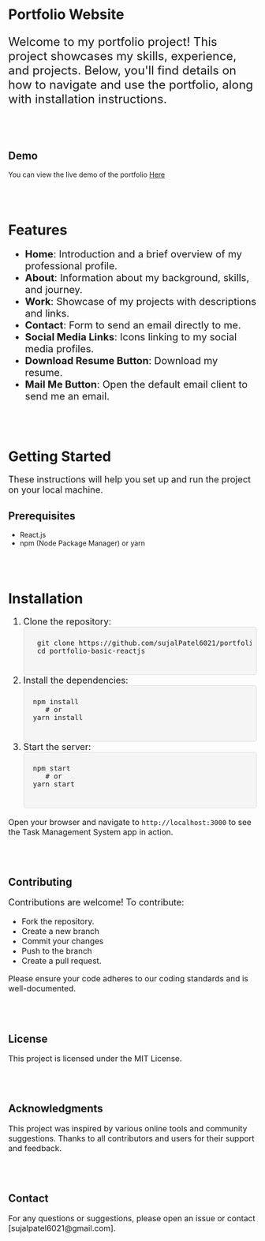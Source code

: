 <h1>Portfolio Website</h1>
<p style="font-size: 24px;">Welcome to my portfolio project! This project showcases my skills, experience, and projects. Below, you'll find details on how to navigate and use the portfolio, along with installation instructions.</p>

<br>
<br>

<h2>Demo</h2>
<p>You can view the live demo of the portfolio <a href="https://sujal-portfolio-eight.vercel.app/"> Here</a></p>
<br>
<br>

<h1>Features</h1>
<ul style="font-size: 20px;">
  <li><strong>Home</strong>: Introduction and a brief overview of my professional profile.</li>
  <li><strong>About</strong>: Information about my background, skills, and journey.</li>
  <li><strong>Work</strong>: Showcase of my projects with descriptions and links.</li>
  <li><strong>Contact</strong>: Form to send an email directly to me.</li>
  <li><strong>Social Media Links</strong>: Icons linking to my social media profiles.</li>
  <li><strong>Download Resume Button</strong>: Download my resume.</li>
  <li><strong>Mail Me Button</strong>: Open the default email client to send me an email.</li>
</ul>

<br>
<br>
<h1>Getting Started</h1>
<p style="font-size: 18px;">These instructions will help you set up and run the project on your local machine.</p>
<h2>Prerequisites</h2>
<p style="font-size: 16px;">
  <ul>
    <li>React.js</li>
    <li>npm (Node Package Manager) or yarn</li>
  </ul>
</p>
<br>
<br>
<h1>Installation</h1>
<ol style="font-size: 18px;">
  <li>Clone the repository:
    <div style="position: relative;
            background-color: #f5f5f5;
            padding: 10px;
            border: 1px solid #ddd;
            border-radius: 5px;
            font-family: Consolas, 'Courier New', monospace;
            font-size: 14px;">
        <pre id="code-example">
  git clone https://github.com/sujalPatel6021/portfolio-basic-reactjs.git
  cd portfolio-basic-reactjs
        </pre>
</div>
  </li>
  <li>Install the dependencies:
    <div style="position: relative;
            background-color: #f5f5f5;
            padding: 10px;
            border: 1px solid #ddd;
            border-radius: 5px;
            font-family: Consolas, 'Courier New', monospace;
            font-size: 14px;">
        <pre id="code-example">
 npm install
 &nbsp;&nbsp;&nbsp;# or
 yarn install
        </pre>
</div>
  </li>
 <li>Start the server:
    <div style="position: relative;
            background-color: #f5f5f5;
            padding: 10px;
            border: 1px solid #ddd;
            border-radius: 5px;
            font-family: Consolas, 'Courier New', monospace;
            font-size: 14px;">
        <pre id="code-example">
 npm start
 &nbsp;&nbsp;&nbsp;# or
 yarn start
        </pre>
</div>
  </li>
</ol>
<p style="font-size: 16px;">Open your browser and navigate to <code>http://localhost:3000</code> to see the Task Management System app in action.</p>
<br>
<br>
<h2>Contributing</h2>
<p style="font-size: 18px;">Contributions are welcome! To contribute:</p>
<ul style="font-size: 16px;">
  <li>Fork the repository.</li>
  <li>Create a new branch</li>
  <li>Commit your changes</li>
  <li>Push to the branch</li>
  <li>Create a pull request.</li>
</ul>
<p style="font-size: 16px;">Please ensure your code adheres to our coding standards and is well-documented.</p>
<br>
<br>
<h2>License</h2>
<p style="font-size: 16px;">This project is licensed under the MIT License.</p>
<br>
<br>
<h2>Acknowledgments</h2>
<p style="font-size: 16px;">This project was inspired by various online tools and community suggestions. Thanks to all contributors and users for their support and feedback.</p>
<br>
<br>
<h2>Contact</h2>
<p style="font-size: 16px;">For any questions or suggestions, please open an issue or contact [sujalpatel6021@gmail.com].</p>
